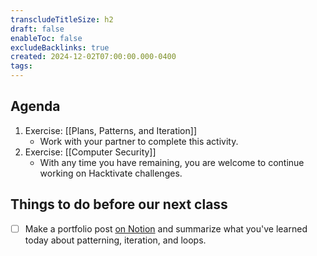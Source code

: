 ```yaml
---
transcludeTitleSize: h2
draft: false
enableToc: false
excludeBacklinks: true
created: 2024-12-02T07:00:00.000-0400
tags:
---
```

## Agenda
1. Exercise: [[Plans, Patterns, and Iteration]]
	- Work with your partner to complete this activity.
2. Exercise: [[Computer Security]]
	- With any time you have remaining, you are welcome to continue working on Hacktivate challenges.
	  
## Things to do before our next class
- [ ] Make a portfolio post [on Notion](https://notion.so) and summarize what you've learned today about patterning, iteration, and loops.